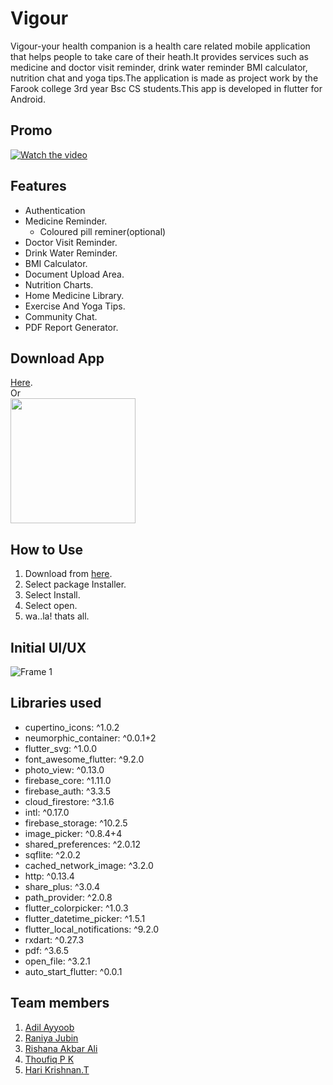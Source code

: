 # Vigour
Vigour-your health companion is a health care related mobile application that helps people to take care of their heath.It provides services such as medicine and doctor visit reminder, drink water reminder BMI calculator, nutrition chat and yoga tips.The application is made as project work by the Farook college 3rd year Bsc CS students.This app is developed in flutter for Android.
## Promo
[![Watch the video](https://user-images.githubusercontent.com/67414716/159618749-b3e68f37-72b1-4ddb-b501-9bdedbd6b7d3.png)](https://drive.google.com/file/d/1kUyCnn5BTQkJH1wJbig2d71oWO5O8kIS/view?usp=sharing)
## Features
- Authentication
- Medicine Reminder.
  - Coloured pill reminer(optional) 
- Doctor Visit Reminder.
- Drink Water Reminder.
- BMI Calculator.
- Document Upload Area.
- Nutrition Charts.
- Home Medicine Library.
- Exercise And Yoga Tips.
- Community Chat.
- PDF Report Generator.
## Download App
[Here](https://drive.google.com/file/d/1t-wXnQPh5kOCR5HufV8bWrZ-_5ebWYmh/view?usp=sharing).
<br>
Or
<br>
<img src="https://user-images.githubusercontent.com/67414716/159610914-3ecd4e3f-8c22-4d68-b553-e4e81a0d82a3.png" width="200" height="200">
## How to Use
1. Download from [here](README.md#download-app).
2. Select package Installer.
3. Select Install.
4. Select open.
5. wa..la! thats all.
## Initial UI/UX
![Frame 1](https://user-images.githubusercontent.com/67414716/159616977-72bb609f-5704-4e0c-b2a3-5063180f1869.png)
## Libraries used
- cupertino_icons: ^1.0.2
- neumorphic_container: ^0.0.1+2
- flutter_svg: ^1.0.0
- font_awesome_flutter: ^9.2.0
- photo_view: ^0.13.0
- firebase_core: ^1.11.0
- firebase_auth: ^3.3.5
- cloud_firestore: ^3.1.6
- intl: ^0.17.0
- firebase_storage: ^10.2.5
- image_picker: ^0.8.4+4
- shared_preferences: ^2.0.12
- sqflite: ^2.0.2
- cached_network_image: ^3.2.0
- http: ^0.13.4
- share_plus: ^3.0.4
- path_provider: ^2.0.8
- flutter_colorpicker: ^1.0.3
- flutter_datetime_picker: ^1.5.1
- flutter_local_notifications: ^9.2.0
- rxdart: ^0.27.3
- pdf: ^3.6.5
- open_file: ^3.2.1
- auto_start_flutter: ^0.0.1
## Team members
1. [Adil Ayyoob](https://github.com/Adilayyoob)
2. [Raniya Jubin](https://github.com/)
3. [Rishana Akbar Ali](https://github.com/)
4. [Thoufiq P K](https://github.com/thoufiqpk)
5. [Hari Krishnan.T](https://github.com/)

